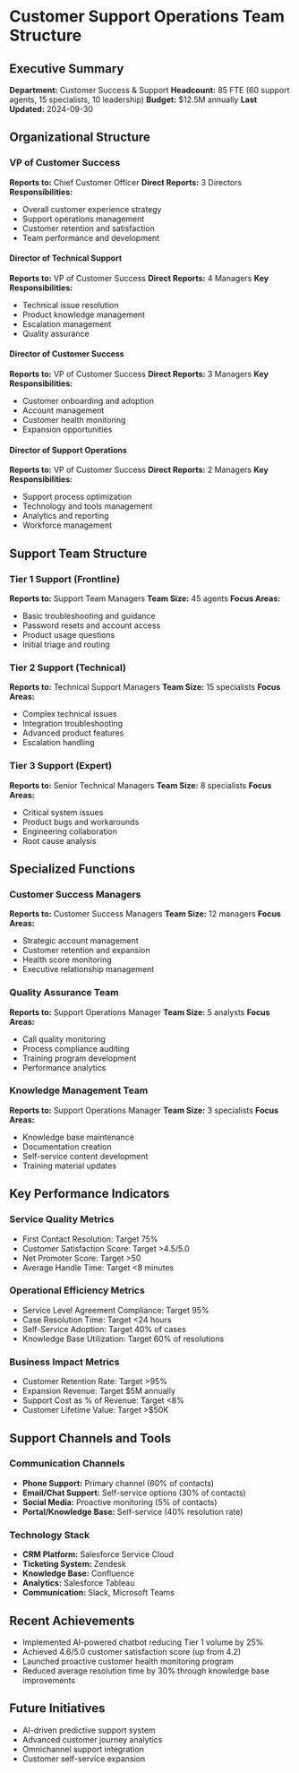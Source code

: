 # Customer Support Operations Team Structure

## Executive Summary
**Department:** Customer Success & Support
**Headcount:** 85 FTE (60 support agents, 15 specialists, 10 leadership)
**Budget:** $12.5M annually
**Last Updated:** 2024-09-30

## Organizational Structure

### VP of Customer Success
**Reports to:** Chief Customer Officer
**Direct Reports:** 3 Directors
**Responsibilities:**
- Overall customer experience strategy
- Support operations management
- Customer retention and satisfaction
- Team performance and development

#### Director of Technical Support
**Reports to:** VP of Customer Success
**Direct Reports:** 4 Managers
**Key Responsibilities:**
- Technical issue resolution
- Product knowledge management
- Escalation management
- Quality assurance

#### Director of Customer Success
**Reports to:** VP of Customer Success
**Direct Reports:** 3 Managers
**Key Responsibilities:**
- Customer onboarding and adoption
- Account management
- Customer health monitoring
- Expansion opportunities

#### Director of Support Operations
**Reports to:** VP of Customer Success
**Direct Reports:** 2 Managers
**Key Responsibilities:**
- Support process optimization
- Technology and tools management
- Analytics and reporting
- Workforce management

## Support Team Structure

### Tier 1 Support (Frontline)
**Reports to:** Support Team Managers
**Team Size:** 45 agents
**Focus Areas:**
- Basic troubleshooting and guidance
- Password resets and account access
- Product usage questions
- Initial triage and routing

### Tier 2 Support (Technical)
**Reports to:** Technical Support Managers
**Team Size:** 15 specialists
**Focus Areas:**
- Complex technical issues
- Integration troubleshooting
- Advanced product features
- Escalation handling

### Tier 3 Support (Expert)
**Reports to:** Senior Technical Managers
**Team Size:** 8 specialists
**Focus Areas:**
- Critical system issues
- Product bugs and workarounds
- Engineering collaboration
- Root cause analysis

## Specialized Functions

### Customer Success Managers
**Reports to:** Customer Success Managers
**Team Size:** 12 managers
**Focus Areas:**
- Strategic account management
- Customer retention and expansion
- Health score monitoring
- Executive relationship management

### Quality Assurance Team
**Reports to:** Support Operations Manager
**Team Size:** 5 analysts
**Focus Areas:**
- Call quality monitoring
- Process compliance auditing
- Training program development
- Performance analytics

### Knowledge Management Team
**Reports to:** Support Operations Manager
**Team Size:** 3 specialists
**Focus Areas:**
- Knowledge base maintenance
- Documentation creation
- Self-service content development
- Training material updates

## Key Performance Indicators

### Service Quality Metrics
- First Contact Resolution: Target 75%
- Customer Satisfaction Score: Target >4.5/5.0
- Net Promoter Score: Target >50
- Average Handle Time: Target <8 minutes

### Operational Efficiency Metrics
- Service Level Agreement Compliance: Target 95%
- Case Resolution Time: Target <24 hours
- Self-Service Adoption: Target 40% of cases
- Knowledge Base Utilization: Target 60% of resolutions

### Business Impact Metrics
- Customer Retention Rate: Target >95%
- Expansion Revenue: Target $5M annually
- Support Cost as % of Revenue: Target <8%
- Customer Lifetime Value: Target >$50K

## Support Channels and Tools

### Communication Channels
- **Phone Support:** Primary channel (60% of contacts)
- **Email/Chat Support:** Self-service options (30% of contacts)
- **Social Media:** Proactive monitoring (5% of contacts)
- **Portal/Knowledge Base:** Self-service (40% resolution rate)

### Technology Stack
- **CRM Platform:** Salesforce Service Cloud
- **Ticketing System:** Zendesk
- **Knowledge Base:** Confluence
- **Analytics:** Salesforce Tableau
- **Communication:** Slack, Microsoft Teams

## Recent Achievements
- Implemented AI-powered chatbot reducing Tier 1 volume by 25%
- Achieved 4.6/5.0 customer satisfaction score (up from 4.2)
- Launched proactive customer health monitoring program
- Reduced average resolution time by 30% through knowledge base improvements

## Future Initiatives
- AI-driven predictive support system
- Advanced customer journey analytics
- Omnichannel support integration
- Customer self-service expansion
